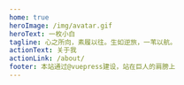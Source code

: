```yaml
---
home: true
heroImage: /img/avatar.gif
heroText: 一枚小白
tagline: 心之所向，素履以往。生如逆旅，一苇以航。
actionText: 关于我
actionLink: /about/
footer: 本站通过@vuepress建设，站在巨人的肩膀上
---
```



